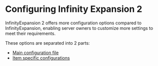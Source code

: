 # Configuring Infinity Expansion 2

InfinityExpansion 2 offers more configuration options compared to InfinityExpansion, enabling server owners to customize more settings to meet their requirements.

These options are separated into 2 parts:

- [Main configuration file](/infinity-expansion-2/config/main)
- [Item specific configurations](/infinity-expansion-2/config/items)
